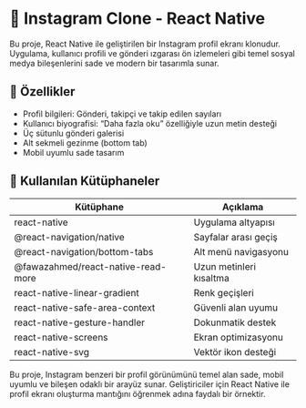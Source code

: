 # 📱 Instagram Clone - React Native

Bu proje, React Native ile geliştirilen bir Instagram profil ekranı klonudur. Uygulama, kullanıcı profili ve  gönderi ızgarası ön izlemeleri gibi temel sosyal medya bileşenlerini sade ve modern bir tasarımla sunar.

## 🚀 Özellikler

- Profil bilgileri: Gönderi, takipçi ve takip edilen sayıları
- Kullanıcı biyografisi: “Daha fazla oku” özelliğiyle uzun metin desteği
- Üç sütunlu gönderi galerisi
- Alt sekmeli gezinme (bottom tab)
- Mobil uyumlu sade tasarım

## 🧰 Kullanılan Kütüphaneler

| Kütüphane | Açıklama |
|----------|----------|
| react-native | Uygulama altyapısı |
| @react-navigation/native | Sayfalar arası geçiş |
| @react-navigation/bottom-tabs | Alt menü navigasyonu |
| @fawazahmed/react-native-read-more | Uzun metinleri kısaltma |
| react-native-linear-gradient | Renk geçişleri |
| react-native-safe-area-context | Güvenli alan uyumu |
| react-native-gesture-handler | Dokunmatik destek |
| react-native-screens | Ekran optimizasyonu |
| react-native-svg | Vektör ikon desteği |


Bu proje, Instagram benzeri bir profil görünümünü temel alan sade, mobil uyumlu ve bileşen odaklı bir arayüz sunar. Geliştiriciler için React Native ile profil ekranı oluşturma mantığını öğrenmek adına faydalı bir örnektir.


